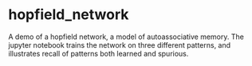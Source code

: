 # hopfield_network
A demo of a hopfield network, a model of autoassociative memory. The jupyter notebook trains the network on three different patterns, and illustrates recall of patterns both learned and spurious.

